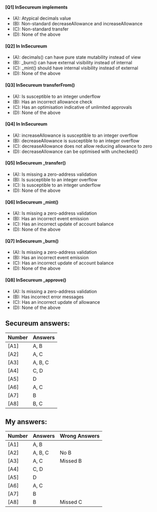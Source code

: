 #### [Q1] InSecureum implements

- (A): Atypical decimals value
- (B): Non-standard decreaseAllowance and increaseAllowance
- (C): Non-standard transfer
- (D): None of the above

#### [Q2] In InSecureum

- (A): decimals() can have pure state mutability instead of view
- (B): _burn() can have external visibility instead of internal
- (C): _mint() should have internal visibility instead of external
- (D): None of the above

#### [Q3] InSecureum transferFrom()

- (A): Is susceptible to an integer underflow
- (B): Has an incorrect allowance check
- (C): Has an optimisation indicative of unlimited approvals
- (D): None of the above

#### [Q4] In InSecureum

- (A): increaseAllowance is susceptible to an integer overflow
- (B): decreaseAllowance is susceptible to an integer overflow
- (C): decreaseAllowance does not allow reducing allowance to zero
- (D): decreaseAllowance can be optimised with unchecked{}

#### [Q5] InSecureum _transfer()

- (A): Is missing a zero-address validation
- (B): Is susceptible to an integer overflow
- (C): Is susceptible to an integer underflow
- (D): None of the above

#### [Q6] InSecureum _mint()

- (A): Is missing a zero-address validation
- (B): Has an incorrect event emission
- (C): Has an incorrect update of account balance
- (D): None of the above

#### [Q7] InSecureum _burn()

- (A): Is missing a zero-address validation
- (B): Has an incorrect event emission
- (C): Has an incorrect update of account balance
- (D): None of the above

#### [Q8] InSecureum _approve()

- (A): Is missing a zero-address validation
- (B): Has incorrect error messages
- (C): Has an incorrect update of allowance
- (D): None of the above

Secureum answers:
-----------------

| Number | Answers       |
|--------|---------------|
| [A1]   | A, B          |
| [A2]   | A, C          |
| [A3]   | A, B, C       |
| [A4]   | C, D          |
| [A5]   | D             |
| [A6]   | A, C          |
| [A7]   | B             |
| [A8]   | B, C          |

My answers:
-----------

| Number | Answers       | Wrong Answers |
|--------|---------------|---------------|
| [A1]   | A, B          |               |
| [A2]   | A, B, C       | No B          |
| [A3]   | A, C          | Missed B      |
| [A4]   | C, D          |               |
| [A5]   | D             |               |
| [A6]   | A, C          |               |
| [A7]   | B             |               |
| [A8]   | B             | Missed C      |
